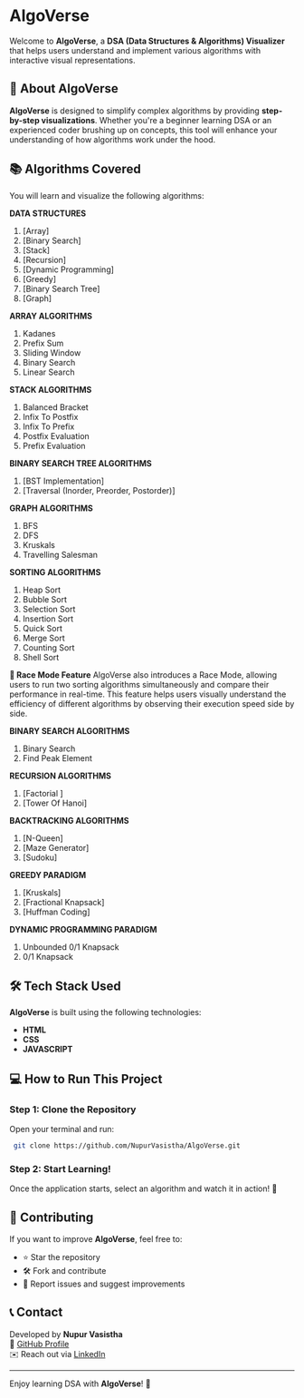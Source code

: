 # AlgoVerse

Welcome to **AlgoVerse**, a **DSA (Data Structures & Algorithms) Visualizer** that helps users understand and implement various algorithms with interactive visual representations.

## 🚀 About AlgoVerse
**AlgoVerse** is designed to simplify complex algorithms by providing **step-by-step visualizations**. Whether you're a beginner learning DSA or an experienced coder brushing up on concepts, this tool will enhance your understanding of how algorithms work under the hood.

## 📚 Algorithms Covered
You will learn and visualize the following algorithms:

**DATA STRUCTURES**
 1.  [Array]
 2.  [Binary Search]
 3.  [Stack]
 4.  [Recursion]
 5.  [Dynamic Programming]
 6.  [Greedy]
 7.  [Binary Search Tree]
 8.  [Graph]
 <!--12. Segment Tree -->

**ARRAY ALGORITHMS**
  1. Kadanes
  2. Prefix Sum
  3. Sliding Window
  4. Binary Search
  5. Linear Search
    

  **STACK ALGORITHMS**
  1. Balanced Bracket  
  2. Infix To Postfix  
  3. Infix To Prefix  
  4. Postfix Evaluation  
  5. Prefix Evaluation  


  **BINARY SEARCH TREE ALGORITHMS**
  1. [BST Implementation]
  2. [Traversal (Inorder, Preorder, Postorder)]

  **GRAPH ALGORITHMS**
  1. BFS  
  2. DFS  
  3. Kruskals  
  4. Travelling Salesman  

  **SORTING ALGORITHMS**  
  1. Heap Sort  
  2. Bubble Sort  
  3. Selection Sort  
  4. Insertion Sort  
  5. Quick Sort  
  6. Merge Sort  
  7. Counting Sort  
  8. Shell Sort


  **🚀 Race Mode Feature**
AlgoVerse also introduces a Race Mode, allowing users to run two sorting algorithms simultaneously and compare their performance in real-time. This feature helps users visually understand the efficiency of different algorithms by observing their execution speed side by side.

  **BINARY SEARCH ALGORITHMS**  
  1. Binary Search   
  2. Find Peak Element  


**RECURSION ALGORITHMS**
  1. [Factorial ]
  2. [Tower Of Hanoi]

**BACKTRACKING ALGORITHMS**
  1. [N-Queen]
  2. [Maze Generator]
  3. [Sudoku]



**GREEDY PARADIGM**
  1. [Kruskals]
  2. [Fractional Knapsack]
  3. [Huffman Coding]


  **DYNAMIC PROGRAMMING PARADIGM**  
  1. Unbounded 0/1 Knapsack
  2. 0/1 Knapsack


## 🛠️ Tech Stack Used
**AlgoVerse** is built using the following technologies:

- **HTML** 
- **CSS** 
- **JAVASCRIPT** 

## 💻 How to Run This Project
### **Step 1: Clone the Repository**
Open your terminal and run:
```sh
 git clone https://github.com/NupurVasistha/AlgoVerse.git
```


### **Step 2: Start Learning!**
Once the application starts, select an algorithm and watch it in action! 🎯

## 📌 Contributing
If you want to improve **AlgoVerse**, feel free to:
- ⭐ Star the repository
- 🛠️ Fork and contribute
- 📝 Report issues and suggest improvements

## 📞 Contact
Developed by **Nupur Vasistha**  
🔗 [GitHub Profile](https://github.com/NupurVasistha)  
✉️ Reach out via [LinkedIn](https://www.linkedin.com/in/nupur-vasistha)  

---

Enjoy learning DSA with **AlgoVerse**! 🚀
